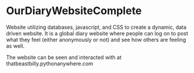 # OurDiaryWebsiteComplete
Website utilizing databases, javascript, and CSS to create a dynamic, data driven website. It is a global diary website where people can log on to post what they feel (either anonymously or not) and see how others are feeling as well.

The website can be seen and interacted with at 
thatbeastbilly.pythonanywhere.com
